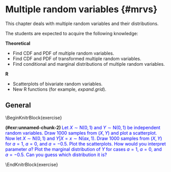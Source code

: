 # Multiple random variables {#mrvs}

This chapter deals with multiple random variables and their distributions.

The students are expected to acquire the following knowledge:

**Theoretical**

- Find CDF and PDF of multiple random variables.
- Find CDF and PDF of transformed multiple random variables.
- Find conditional and marginal distributions of multiple random variables.

**R**

- Scatterplots of bivariate random variables.
- New R functions (for example, _expand.grid_).



<style>
.fold-btn { 
  float: right; 
  margin: 5px 5px 0 0;
}
.fold { 
  border: 1px solid black;
  min-height: 40px;
}
</style>

<script type="text/javascript">
$(document).ready(function() {
  $folds = $(".fold");
  $folds.wrapInner("<div class=\"fold-blck\">"); // wrap a div container around content
  $folds.prepend("<button class=\"fold-btn\">Unfold</button>");  // add a button
  $(".fold-blck").toggle();  // fold all blocks
  $(".fold-btn").on("click", function() {  // add onClick event
    $(this).text($(this).text() === "Fold" ? "Unfold" : "Fold");  // if the text equals "Fold", change it to "Unfold"or else to "Fold" 
    $(this).next(".fold-blck").toggle("linear");  // "swing" is the default easing function. This can be further customized in its speed or the overall animation itself.
  })
});
</script>




## General
\BeginKnitrBlock{exercise}<div class="exercise"><span class="exercise" id="exr:unnamed-chunk-2"><strong>(\#exr:unnamed-chunk-2) </strong></span><span style="color:blue">Let $X \sim \text{N}(0,1)$ and $Y \sim \text{N}(0,1)$ 
be independent random
variables. Draw 1000 samples from $(X,Y)$ and plot a scatterplot.
Now let $X \sim \text{N}(0,1)$ and $Y | X = x \sim \text{N}(ax, 1)$. Draw 1000 samples
from $(X,Y)$ for $a = 1$, $a=0$, and $a=-0.5$. Plot the scatterplots.
How would you interpret parameter $a$?
Plot the marginal distribution of $Y$ for cases $a=1$, $a=0$, and $a=-0.5$.
Can you guess which distribution it is?</span>

</div>\EndKnitrBlock{exercise}

